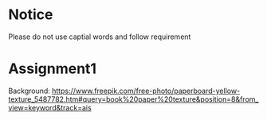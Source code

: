 # Notice
Please do not use captial words and follow requirement

# Assignment1
Background: https://www.freepik.com/free-photo/paperboard-yellow-texture_5487782.htm#query=book%20paper%20texture&position=8&from_view=keyword&track=ais

